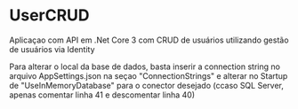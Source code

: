 # UserCRUD
Aplicaçao com API em .Net Core 3 com CRUD de usuários utilizando gestão de usuários via Identity

Para alterar o local da base de dados, basta inserir a connection string no arquivo AppSettings.json na seçao "ConnectionStrings" e alterar no Startup de "UseInMemoryDatabase" para o conector desejado (ccaso SQL Server, apenas comentar linha 41 e descomentar linha 40) 
